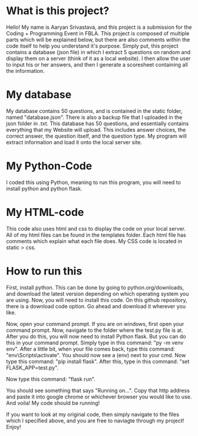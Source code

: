 # What is this project?
Hello! My name is Aaryan Srivastava, and this project is a submission for the
Coding + Programming Event in FBLA. This project is composed of multiple parts
which will be explained below, but there are also comments within the code itself
to help you understand it's purpose. Simply put, this project contains a
database (json file) in which I extract 5 questions on random and display them
on a server (think of it as a local website). I then allow the user to input his
or her answers, and then I generate a scoresheet containing all the information.

# My database
My database contains 50 questions, and is contained in the static folder, named
"database.json". There is also a backup file that I uploaded in the json folder in
.txt. This database has 50 questions, and essentially contains everything that my Website
will upload. This includes answer choices, the correct answer, the question itself, and
the question type. My program will extract information and load it onto the local server site.

# My Python-Code
I coded this using Python, meaning to run this program, you will need to install
python and python flask.


# My HTML-code
This code also uses html and css to display the code on your local server. All of
my html files can be found in the templates folder. Each html file has comments
which explain what each file does.
My CSS code is located in static > css.

# How to run this

First, install python. This can be done by going to python.org/downloads, and
download the latest version depending on which operating system you are using.
Now, you will need to install this code. On this github repository, there is a
download code option. Go ahead and download it wherever you like.

Now, open your command prompt. If you are on windows, first open your command prompt.
Now, navigate to the folder where the test.py file is at. After you do this,
you will now need to install Python flask. But you can do this in your command prompt.
Simply type in this command: "py -m venv env".
After a little bit, when your file comes back,
type this command: "env\Scripts\activate".
You should now see a (env) next to your cmd. Now type this command: "pip install flask".
After this, type in this command: "set FLASK_APP=test.py".

Now type this command: "flask run".

You should see something that says "Running on...". Copy that http address and paste it
into google chrome or whichever browser you would like to use. And voila! My code should be running!

If you want to look at my original code, then simply navigate to the files which I specified
above, and you are free to naviagte through my project! Enjoy!
